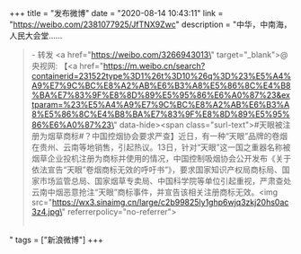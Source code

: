 +++
title = "发布微博"
date = "2020-08-14 10:43:11"
link = "https://weibo.com/2381077925/JfTNX9Zwc"
description = "中华，中南海，人民大会堂……<br><blockquote> - 转发 <a href=\"https://weibo.com/3266943013\" target=\"_blank\">@央视网</a>: 【<a href=\"https://m.weibo.cn/search?containerid=231522type%3D1%26t%3D10%26q%3D%23%E5%A4%A9%E7%9C%BC%E8%A2%AB%E6%B3%A8%E5%86%8C%E4%B8%BA%E7%83%9F%E8%8D%89%E5%95%86%E6%A0%87%23&extparam=%23%E5%A4%A9%E7%9C%BC%E8%A2%AB%E6%B3%A8%E5%86%8C%E4%B8%BA%E7%83%9F%E8%8D%89%E5%95%86%E6%A0%87%23\" data-hide><span class=\"surl-text\">#天眼被注册为烟草商标#</span></a>？中国控烟协会要求严查】近日，有一种“天眼”品牌的卷烟在贵州、云南等地销售，引起热议。13日，针对“天眼”这一国之重器名称被烟草企业投机注册为商标并使用的情况，中国控制吸烟协会公开发布《关于依法宣告“天眼”卷烟商标无效的呼吁书”》，要求国家知识产权局商标局、国家市场监管总局、国家烟草专卖局、中国科学院等单位引起重视，严肃查处云南中烟恶意抢注“天眼”商标事件，并宣告该相关注册商标无效。<img src=\"https://wx3.sinaimg.cn/large/c2b99825ly1ghp6wjq3zkj20hs0ac3z4.jpg\" referrerpolicy=\"no-referrer\"><br><br></blockquote>"
tags = ["新浪微博"]
+++
